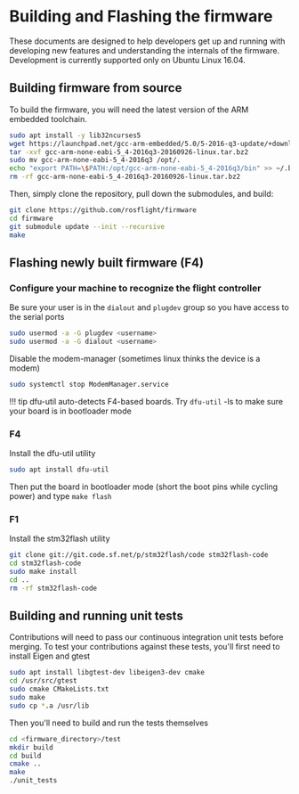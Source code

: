 # Building and Flashing the firmware

These documents are designed to help developers get up and running with developing new features and understanding the internals of the firmware.  Development is currently supported only on Ubuntu Linux 16.04.

## Building firmware from source

To build the firmware, you will need the latest version of the ARM embedded toolchain.

``` bash
sudo apt install -y lib32ncurses5
wget https://launchpad.net/gcc-arm-embedded/5.0/5-2016-q3-update/+download/gcc-arm-none-eabi-5_4-2016q3-20160926-linux.tar.bz2
tar -xvf gcc-arm-none-eabi-5_4-2016q3-20160926-linux.tar.bz2
sudo mv gcc-arm-none-eabi-5_4-2016q3 /opt/.
echo "export PATH=\$PATH:/opt/gcc-arm-none-eabi-5_4-2016q3/bin" >> ~/.bashrc
rm -rf gcc-arm-none-eabi-5_4-2016q3-20160926-linux.tar.bz2

```

Then, simply clone the repository, pull down the submodules, and build:

``` bash
git clone https://github.com/rosflight/firmware
cd firmware
git submodule update --init --recursive
make
```

## Flashing newly built firmware (F4)

### Configure your machine to recognize the flight controller
Be sure your user is in the `dialout` and `plugdev` group so you have access to the serial ports
``` bash
sudo usermod -a -G plugdev <username>
sudo usermod -a -G dialout <username>
```
Disable the modem-manager (sometimes linux thinks the device is a modem)
``` bash
sudo systemctl stop ModemManager.service
```

!!! tip
    dfu-util auto-detects F4-based boards.  Try `dfu-util` -ls to make sure your board is in bootloader mode


### F4

Install the dfu-util utility

``` bash
sudo apt install dfu-util
```

Then put the board in bootloader mode (short the boot pins while cycling power) and type `make flash`


### F1

Install the stm32flash utility

``` bash
git clone git://git.code.sf.net/p/stm32flash/code stm32flash-code
cd stm32flash-code
sudo make install
cd ..
rm -rf stm32flash-code
```

## Building and running unit tests

Contributions will need to pass our continuous integration unit tests before merging.  To test your contributions against these tests, you'll first need to install Eigen and gtest

``` bash
sudo apt install libgtest-dev libeigen3-dev cmake
cd /usr/src/gtest
sudo cmake CMakeLists.txt
sudo make
sudo cp *.a /usr/lib
```

Then you'll need to build and run the tests themselves

``` bash
cd <firmware_directory>/test
mkdir build
cd build
cmake ..
make
./unit_tests
```
